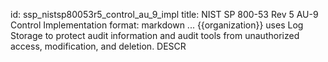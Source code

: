 id: ssp_nistsp80053r5_control_au_9_impl
title: NIST SP 800-53 Rev 5 AU-9 Control Implementation
format: markdown
...
{{organization}} uses Log Storage to protect audit information and audit tools from unauthorized access, modification, and
deletion.
 DESCR
